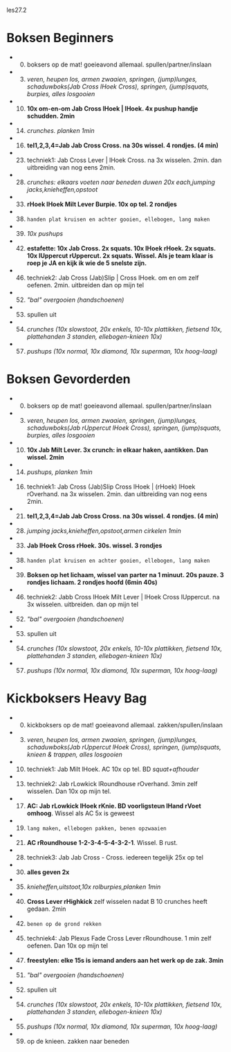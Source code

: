 les27.2

# Boksen Beginners

  - 00) boksers op de mat! goeieavond allemaal. spullen/partner/inslaan
  - 03) *veren, heupen los, armen zwaaien, springen, (jump)lunges, schaduwboks(Jab Cross lHoek Cross), springen, (jump)squats, burpies, alles losgooien*
  - 10) **10x om-en-om Jab Cross lHoek | lHoek. 4x pushup handje schudden. 2min**
  - 14) *crunches. planken 1min*
  - 16) **tel1,2,3,4=Jab Jab Cross Cross. na 30s wissel. 4 rondjes. (4 min)**
  - 23) techniek1: Jab Cross Lever | lHoek Cross. na 3x wisselen. 2min. dan uitbreiding van nog eens 2min.
  - 28) *crunches: elkaars voeten naar beneden duwen 20x each,jumping jacks,knieheffen,opstoot*
  - 33) **rHoek lHoek Milt Lever Burpie. 10x op tel. 2 rondjes**
  - 38) `handen plat kruisen en achter gooien, ellebogen, lang maken`
  - 39) *10x pushups*
  - 42) **estafette: 10x Jab Cross. 2x squats. 10x lHoek rHoek. 2x squats. 10x lUppercut rUppercut. 2x squats. Wissel. Als je team klaar is roep je JA en kijk ik wie de 5 snelste zijn.**
  - 46) techniek2: Jab Cross (Jab)Slip | Cross lHoek. om en om zelf oefenen. 2min. uitbreiden dan op mijn tel
  - 52) *"bal" overgooien (handschoenen)*
  - 53) spullen uit
  - 54) *crunches (10x slowstoot, 20x enkels, 10-10x plattikken, fietsend 10x, plattehanden 3 standen, ellebogen-knieen 10x)*
  - 57) *pushups (10x normal, 10x diamond, 10x superman, 10x hoog-laag)*

# Boksen Gevorderden

  - 00) boksers op de mat! goeieavond allemaal. spullen/partner/inslaan
  - 03) *veren, heupen los, armen zwaaien, springen, (jump)lunges, schaduwboks(Jab rUppercut lHoek Cross), springen, (jump)squats, burpies, alles losgooien*
  - 10) **10x Jab Milt Lever. 3x crunch: in elkaar haken, aantikken. Dan wissel. 2min**
  - 14) *pushups, planken 1min*
  - 16) techniek1: Jab Cross (Jab)Slip Cross lHoek | (rHoek) lHoek rOverhand. na 3x wisselen. 2min. dan uitbreiding van nog eens 2min.
  - 21) **tel1,2,3,4=Jab Jab Cross Cross. na 30s wissel. 4 rondjes. (4 min)**
  - 28) *jumping jacks,knieheffen,opstoot,armen cirkelen 1min*
  - 33) **Jab lHoek Cross rHoek. 30s. wissel. 3 rondjes**
  - 38) `handen plat kruisen en achter gooien, ellebogen, lang maken`
  - 39) **Boksen op het lichaam, wissel van parter na 1 minuut. 20s pauze. 3 rondjes lichaam. 2 rondjes hoofd (6min 40s)**
  - 46) techniek2: Jabb Cross lHoek Milt Lever | lHoek Cross lUppercut. na 3x wisselen. uitbreiden. dan op mijn tel
  - 52) *"bal" overgooien (handschoenen)*
  - 53) spullen uit
  - 54) *crunches (10x slowstoot, 20x enkels, 10-10x plattikken, fietsend 10x, plattehanden 3 standen, ellebogen-knieen 10x)*
  - 57) *pushups (10x normal, 10x diamond, 10x superman, 10x hoog-laag)*

# Kickboksers Heavy Bag

  - 00) kickboksers op de mat! goeieavond allemaal. zakken/spullen/inslaan
  - 03) *veren, heupen los, armen zwaaien, springen, (jump)lunges, schaduwboks(Jab rUppercut lHoek Cross), springen, (jump)squats, knieen & trappen, alles losgooien*
  - 10) techniek1: Jab Milt lHoek. AC 10x op tel. BD *squat+afhouder*
  - 13) techniek2: Jab rLowkick lRoundhouse rOverhand. 3min zelf wisselen. Dan 10x op mijn tel.
  - 17) **AC: Jab rLowkick lHoek rKnie. BD voorligsteun lHand rVoet omhoog**. Wissel als AC 5x is geweest
  - 19) `lang maken, ellebogen pakken, benen opzwaaien`
  - 21) **AC rRoundhouse 1-2-3-4-5-4-3-2-1**. Wissel. B rust.
  - 28) techniek3: Jab Jab Cross - Cross. iedereen tegelijk 25x op tel
  - 30) **alles geven 2x**
  - 35) *knieheffen,uitstoot,10x rolburpies,planken 1min*
  - 40) **Cross Lever rHighkick** zelf wisselen nadat B 10 crunches heeft gedaan. 2min
  - 42) `benen op de grond rekken`
  - 45) techniek4: Jab Plexus Fade Cross Lever rRoundhouse. 1 min zelf oefenen. Dan 10x op mijn tel
  - 47) **freestylen: elke 15s is iemand anders aan het werk op de zak. 3min**
  - 51) *"bal" overgooien (handschoenen)*
  - 52) spullen uit
  - 54) *crunches (10x slowstoot, 20x enkels, 10-10x plattikken, fietsend 10x, plattehanden 3 standen, ellebogen-knieen 10x)*
  - 55) *pushups (10x normal, 10x diamond, 10x superman, 10x hoog-laag)*
  - 59) op de knieen. zakken naar beneden
